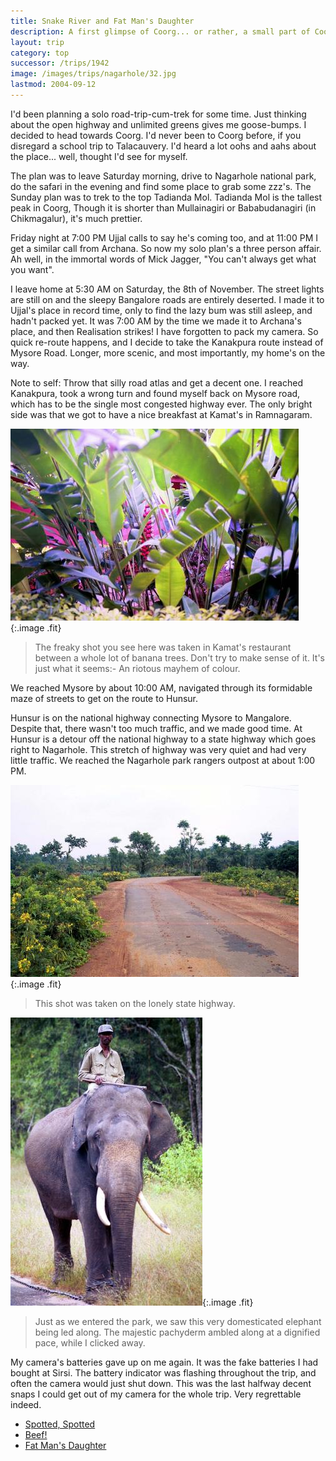 ```yaml
---
title: Snake River and Fat Man's Daughter
description: A first glimpse of Coorg... or rather, a small part of Coorg.
layout: trip
category: top
successor: /trips/1942
image: /images/trips/nagarhole/32.jpg
lastmod: 2004-09-12
---
```


I'd been planning a solo road-trip-cum-trek for some time. Just thinking about the open highway and unlimited greens gives me goose-bumps. I decided to head towards Coorg. I'd never been to Coorg before, if you disregard a school trip to Talacauvery. I'd heard a lot oohs and aahs about the place... well, thought I'd see for myself.

The plan was to leave Saturday morning, drive to Nagarhole national park, do the safari in the evening and find some place to grab some zzz's. The Sunday plan was to trek to the top Tadianda Mol. Tadianda Mol is the tallest peak in Coorg, Though it is shorter than Mullainagiri or Bababudanagiri (in Chikmagalur), it's much prettier.

Friday night at 7:00 PM Ujjal calls to say he's coming too, and at 11:00 PM I get a similar call from Archana. So now my solo plan's a three person affair. Ah well, in the immortal words of Mick Jagger, &quot;You can't always get what you want&quot;.

I leave home at 5:30 AM on Saturday, the 8th of November. The street lights are still on and the sleepy Bangalore roads are entirely deserted. I made it to Ujjal's place in record time, only to find the lazy bum was still asleep, and hadn't packed yet.  It was 7:00 AM by the time we made it to Archana's place, and then Realisation strikes! I have forgotten to pack my camera. So quick re-route happens, and I decide to take the Kanakpura route instead of Mysore Road. Longer, more scenic, and most importantly, my home's on the way.

Note to self: Throw that silly road atlas and get a decent one. I reached Kanakpura, took a wrong turn and found myself back on Mysore road, which has to be the single most congested highway ever. The only bright side was that we got to have a nice breakfast at Kamat's in Ramnagaram.

![Banana Mayhem](/images/trips/nagarhole/01.jpg 'Banana Mayhem'){:.image .fit}

> The freaky shot you see here was taken in Kamat's restaurant between a whole lot of banana trees. Don't try to make sense of it. It's just what it seems:- An riotous mayhem of colour.  

We reached Mysore by about 10:00 AM, navigated through its formidable maze of streets to get on the route to Hunsur.

Hunsur is on the national highway connecting Mysore to Mangalore. Despite that, there wasn't too much traffic, and we made good time. At Hunsur is a detour off the national highway to a state highway which goes right to Nagarhole. This stretch of highway was very quiet and had very little traffic. We reached the Nagarhole park rangers outpost at about 1:00 PM.

![On The Road](/images/trips/nagarhole/03.jpg 'On The Road'){:.image .fit}


> This shot was taken on the lonely state highway.

![Tame Pachyderm](/images/trips/nagarhole/05.jpg 'Tame Pachyderm'){:.image .fit}


> Just as we entered the park, we saw this very domesticated elephant being led along. The majestic pachyderm ambled along at a dignified pace, while I clicked away.

My camera's batteries gave up on me again. It was the fake batteries I had bought at Sirsi. The battery indicator was flashing throughout the trip, and often the camera would just shut down. This was the last halfway decent snaps I could get out of my camera for the whole trip. Very regrettable indeed.


* [Spotted, Spotted](/trips/1942)
* [Beef!](/trips/1943)
* [Fat Man's Daughter](/trips/1944)
